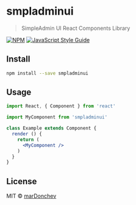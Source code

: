 # smpladminui

> SimpleAdmin UI React Components Library

[![NPM](https://img.shields.io/npm/v/smpladminui.svg)](https://www.npmjs.com/package/smpladminui) [![JavaScript Style Guide](https://img.shields.io/badge/code_style-standard-brightgreen.svg)](https://standardjs.com)

## Install

```bash
npm install --save smpladminui
```

## Usage

```jsx
import React, { Component } from 'react'

import MyComponent from 'smpladminui'

class Example extends Component {
  render () {
    return (
      <MyComponent />
    )
  }
}
```

## License

MIT © [marDonchev](https://github.com/marDonchev)
